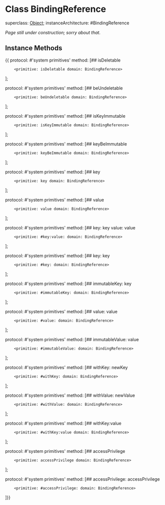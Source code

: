 # Class BindingReference

superclass: [Object](Object);
instanceArchitecture: #BindingReference

_Page still under construction; sorry about that._

## Instance Methods
{{
protocol: #'system primitives' method:
[## isDeletable

        <primitive: isDeletable domain: BindingReference>
];

protocol: #'system primitives' method:
[## beUndeletable

        <primitive: beUndeletable domain: BindingReference>
];

protocol: #'system primitives' method:
[## isKeyImmutable

        <primitive: isKeyImmutable domain: BindingReference>
];

protocol: #'system primitives' method:
[## keyBeImmutable

        <primitive: keyBeImmutable domain: BindingReference>
];

protocol: #'system primitives' method:
[## key

        <primitive: key domain: BindingReference>
];

protocol: #'system primitives' method:
[## value

        <primitive: value domain: BindingReference>
];

protocol: #'system primitives' method:
[## key: key value: value

        <primitive: #key:value: domain: BindingReference>
];

protocol: #'system primitives' method:
[## key: key

        <primitive: #key: domain: BindingReference>
];

protocol: #'system primitives' method:
[## immutableKey: key

        <primitive: #immutableKey: domain: BindingReference>
];

protocol: #'system primitives' method:
[## value: value

        <primitive: #value: domain: BindingReference>
];

protocol: #'system primitives' method:
[## immutableValue: value

        <primitive: #immutableValue: domain: BindingReference>
];

protocol: #'system primitives' method:
[## withKey: newKey

        <primitive: #withKey: domain: BindingReference>
];

protocol: #'system primitives' method:
[## withValue: newValue

        <primitive: #withValue: domain: BindingReference>
];

protocol: #'system primitives' method:
[## withKey:value

        <primitive: #withKey:value domain: BindingReference>
];

protocol: #'system primitives' method:
[## accessPrivilege

        <primitive: accessPrivilege domain: BindingReference>
];

protocol: #'system primitives' method:
[## accessPrivilege: accessPrivilege

        <primitive: #accessPrivilege: domain: BindingReference>
]}}